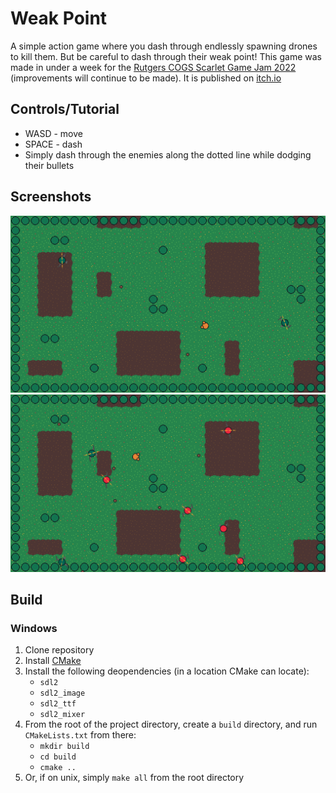 # Weak Point

A simple action game where you dash through endlessly spawning drones to kill them. But be careful to dash through their weak point! This game was made in under a week for the [Rutgers COGS Scarlet Game Jam 2022](https://itch.io/jam/scarlet-game-jam-fall-2022) (improvements will continue to be made). It is published on [itch.io](https://dan-and-suman.itch.io/weak-point)

## Controls/Tutorial

- WASD - move
- SPACE - dash
- Simply dash through the enemies along the dotted line while dodging their bullets

## Screenshots

![alt text](https://github.com/frozein/WeakPoint/blob/master/assets/screenshots/1.PNG)
![alt text](https://github.com/frozein/WeakPoint/blob/master/assets/screenshots/2.PNG)

## Build

### Windows

1. Clone repository
2. Install [CMake](https://cmake.org/)
3. Install the following deopendencies (in a location CMake can locate):
    * `sdl2`
    * `sdl2_image`
    * `sdl2_ttf`
    * `sdl2_mixer`
4. From the root of the project directory, create a `build` directory, and run `CMakeLists.txt` from there:
    * `mkdir build`
    * `cd build`
    * `cmake ..`
5. Or, if on unix, simply `make all` from the root directory
